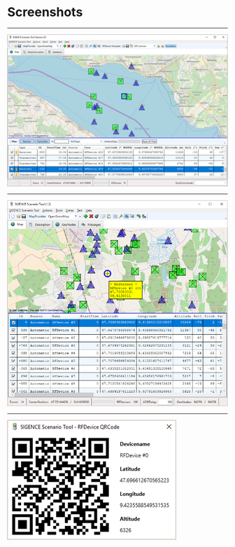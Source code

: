 # Screenshots

---

![MainApplication](MainApplication.jpg "MainApplication")

---

![MainApp_OpenStreetMap](./MainApp_OpenStreetMap.png "MainApp_OpenStreetMap")

---

![RFDevice_QRCode](RFDevice_QRCode.png "RFDevice_QRCode")
